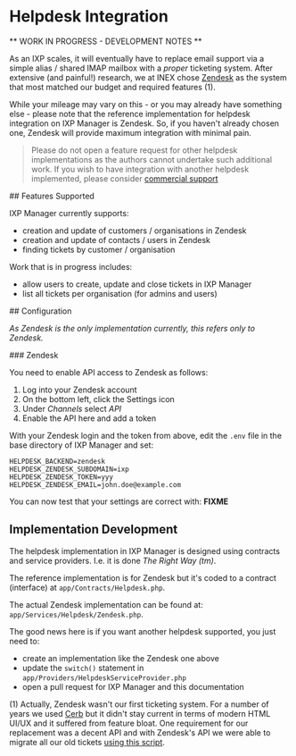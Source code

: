 # Helpdesk Integration

** WORK IN PROGRESS - DEVELOPMENT NOTES **

As an IXP scales, it will eventually have to replace email support via a simple alias / shared IMAP mailbox with a *proper* ticketing system. After extensive (and painful!) research, we at INEX chose [Zendesk](https://www.zendesk.com/) as the system that most matched our budget and required features (1).

While your mileage may vary on this - or you may already have something else - please note that the reference implementation for helpdesk integration on IXP Manager is Zendesk. So, if you haven't already chosen one, Zendesk will provide maximum integration with minimal pain.

> Please do not open a feature request for other helpdesk implementations as the authors cannot undertake such additional work. If you wish to have integration with another helpdesk implemented, please consider [commercial support](https://www.ixpmanager.org/commercial.php)

## Features Supported

IXP Manager currently supports:

- creation and update of customers / organisations in Zendesk
- creation and update of contacts / users in Zendesk
- finding tickets by customer / organisation

Work that is in progress includes:

- allow users to create, update and close tickets in IXP Manager
- list all tickets per organisation (for admins and users)


## Configuration

*As Zendesk is the only implementation currently, this refers only to Zendesk.*

### Zendesk

You need to enable API access to Zendesk as follows:

1. Log into your Zendesk account
2. On the bottom left, click the Settings icon
3. Under *Channels* select *API*
4. Enable the API here and add a token

With your Zendesk login and the token from above, edit the `.env` file in the base directory of IXP Manager and set:

```
HELPDESK_BACKEND=zendesk
HELPDESK_ZENDESK_SUBDOMAIN=ixp
HELPDESK_ZENDESK_TOKEN=yyy
HELPDESK_ZENDESK_EMAIL=john.doe@example.com
```

You can now test that your settings are correct with: **FIXME**


## Implementation Development

The helpdesk implementation in IXP Manager is designed using contracts and service providers. I.e. it is done *The Right Way (tm)*.

The reference implementation is for Zendesk but it's coded to a contract (interface) at `app/Contracts/Helpdesk.php`.

The actual Zendesk implementation can be found at: `app/Services/Helpdesk/Zendesk.php`.

The good news here is if you want another helpdesk supported, you just need to:

- create an implementation like the Zendesk one above
- update the ``switch()`` statement in `app/Providers/HelpdeskServiceProvider.php`
- open a pull request for IXP Manager and this documentation



(1) Actually, Zendesk wasn't our first ticketing system. For a number of years we used [Cerb](http://www.cerberusweb.com/) but it didn't stay current in terms of modern HTML UI/UX and it suffered from feature bloat. One requirement for our replacement was a decent API and with Zendesk's API we were able to migrate all our old tickets [using this script](https://github.com/inex/cerb5-to-zendesk).
